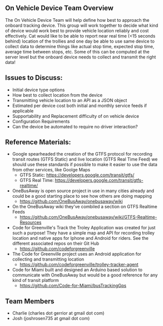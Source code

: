 ## On Vehicle Device Team Overview

The On Vehicle Device Team will help define how best to approach the onboard tracking device.  This group will work together to decide what kind of device would work best to provide vehicle location reliably and cost effectively.  Cat would like to be able to report near real time (<15 seconds behind) location of the trollies and one day be able to use same device to collect data to determine things like actual stop time, expected stop time, average time between stops, etc. Some of this can be computed at the server level but the onboard device needs to collect and transmit the right data! 

## Issues to Discuss:

* Initial device type options
* How best to collect location from the device
* Transmitting vehicle location to an API as a JSON object
* Estimated per device cost both initial and monthly service feeds if applicable
* Supportability and Replacement difficulty of on vehicle device
* Configuration Requirements
* Can the device be automated to require no driver interaction?

## Reference Materials:

* Google spearheaded the creation of the GTFS protocol for recording transit routes (GTFS Static) and live location (GTFS Real Time Feed) we should use these standards if possible to make it easier to use the data from other services, like Goolge Maps
   * GTFS Static: https://developers.google.com/transit/gtfs/
   * GTFS Real Time: https://developers.google.com/transit/gtfs-realtime/
* OneBusAway is open source project in use in many cities already and could be a good starting place to see how others are doing mapping
   * https://github.com/OneBusAway/onebusaway/wiki
* On the OneBusAway wiki they've combiled a section on GTFS Realtime Feeds
   * https://github.com/OneBusAway/onebusaway/wiki/GTFS-Realtime-Resources
* Code for Greenville's Track the Troley Application was created for just such a purpose!  They have a simple map and API for recording trolley location and native apps for Iphone and Android for riders. See the different associated repos on their Git Hub 
   * https://github.com/codeforgreenville
* The Code for Greenville project uses an Android application for collecting and transmitting location   
   * https://github.com/codeforgreenville/trolley-tracker-agent
* Code for Miami built and designed an Arduino based solution to communicate with OneBusAway but would be a good reference for any kind of transit platform
   * https://github.com/Code-for-Miami/busTrackingGps

## Team Members
* Charlie (charles dot gerrior at gmail dot com)
* Josh (joshrosen735 at gmail dot com)